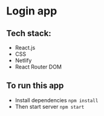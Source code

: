 # Login app

## Tech stack:

- React.js
- CSS
- Netlify
- React Router DOM


## To run this app

- Install dependencies `npm install`
- Then start server `npm start`
